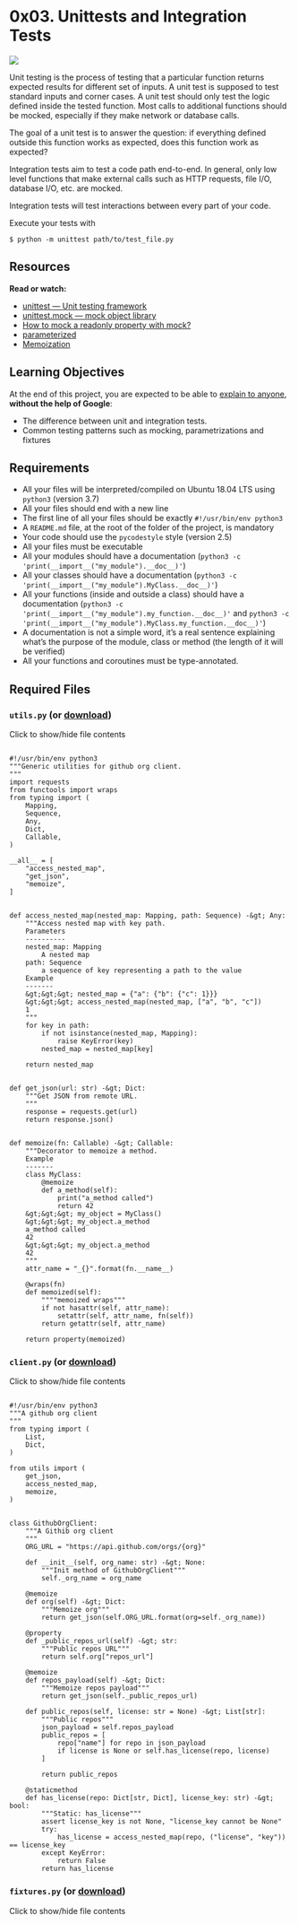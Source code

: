 # 0x03. Unittests and Integration Tests
![](https://s3.amazonaws.com/alx-intranet.hbtn.io/uploads/medias/2020/1/f088970b450e82c881ea.gif?X-Amz-Algorithm=AWS4-HMAC-SHA256&X-Amz-Credential=AKIARDDGGGOUSBVO6H7D%2F20240904%2Fus-east-1%2Fs3%2Faws4_request&X-Amz-Date=20240904T055054Z&X-Amz-Expires=86400&X-Amz-SignedHeaders=host&X-Amz-Signature=ed969d71bd9610af35e689e5b603ea30367abe789c5371d94c98e24dc31237c9)

Unit testing is the process of testing that a particular function returns expected results for different set of inputs. A unit test is supposed to test standard inputs and corner cases. A unit test should only test the logic defined inside the tested function. Most calls to additional functions should be mocked, especially if they make network or database calls.

The goal of a unit test is to answer the question: if everything defined outside this function works as expected, does this function work as expected?

Integration tests aim to test a code path end-to-end. In general, only low level functions that make external calls such as HTTP requests, file I/O, database I/O, etc. are mocked.

Integration tests will test interactions between every part of your code.

Execute your tests with

```
$ python -m unittest path/to/test_file.py
```

## Resources

**Read or watch:**

-   [unittest — Unit testing framework](https://intranet.alxswe.com/rltoken/a_AEObGK8jeqPtTPmm-gIA "unittest — Unit testing framework")
-   [unittest.mock — mock object library](https://intranet.alxswe.com/rltoken/PKetnACd7FfRiU8_kpe5EA "unittest.mock — mock object library")
-   [How to mock a readonly property with mock?](https://intranet.alxswe.com/rltoken/2ueVPK1kWZuz525FvZ1v2Q "How to mock a readonly property with mock?")
-   [parameterized](https://intranet.alxswe.com/rltoken/mI7qc3Y42aZ7GTlLXDxgEg "parameterized")
-   [Memoization](https://intranet.alxswe.com/rltoken/x83Hdr54q4Vax5xQ2Z3HSA "Memoization")

## Learning Objectives

At the end of this project, you are expected to be able to [explain to anyone](https://intranet.alxswe.com/rltoken/NfT-nNKrNHGrDMY-Qm-1Dg "explain to anyone"), **without the help of Google**:

-   The difference between unit and integration tests.
-   Common testing patterns such as mocking, parametrizations and fixtures

## Requirements

-   All your files will be interpreted/compiled on Ubuntu 18.04 LTS using `python3` (version 3.7)
-   All your files should end with a new line
-   The first line of all your files should be exactly `#!/usr/bin/env python3`
-   A `README.md` file, at the root of the folder of the project, is mandatory
-   Your code should use the `pycodestyle` style (version 2.5)
-   All your files must be executable
-   All your modules should have a documentation (`python3 -c 'print(__import__("my_module").__doc__)'`)
-   All your classes should have a documentation (`python3 -c 'print(__import__("my_module").MyClass.__doc__)'`)
-   All your functions (inside and outside a class) should have a documentation (`python3 -c 'print(__import__("my_module").my_function.__doc__)'` and `python3 -c 'print(__import__("my_module").MyClass.my_function.__doc__)'`)
-   A documentation is not a simple word, it’s a real sentence explaining what’s the purpose of the module, class or method (the length of it will be verified)
-   All your functions and coroutines must be type-annotated.

## Required Files

### `utils.py` (or [download](https://intranet-projects-files.s3.amazonaws.com/webstack/utils.py "download"))

Click to show/hide file contents

```

#!/usr/bin/env python3
"""Generic utilities for github org client.
"""
import requests
from functools import wraps
from typing import (
    Mapping,
    Sequence,
    Any,
    Dict,
    Callable,
)

__all__ = [
    "access_nested_map",
    "get_json",
    "memoize",
]


def access_nested_map(nested_map: Mapping, path: Sequence) -&gt; Any:
    """Access nested map with key path.
    Parameters
    ----------
    nested_map: Mapping
        A nested map
    path: Sequence
        a sequence of key representing a path to the value
    Example
    -------
    &gt;&gt;&gt; nested_map = {"a": {"b": {"c": 1}}}
    &gt;&gt;&gt; access_nested_map(nested_map, ["a", "b", "c"])
    1
    """
    for key in path:
        if not isinstance(nested_map, Mapping):
            raise KeyError(key)
        nested_map = nested_map[key]

    return nested_map


def get_json(url: str) -&gt; Dict:
    """Get JSON from remote URL.
    """
    response = requests.get(url)
    return response.json()


def memoize(fn: Callable) -&gt; Callable:
    """Decorator to memoize a method.
    Example
    -------
    class MyClass:
        @memoize
        def a_method(self):
            print("a_method called")
            return 42
    &gt;&gt;&gt; my_object = MyClass()
    &gt;&gt;&gt; my_object.a_method
    a_method called
    42
    &gt;&gt;&gt; my_object.a_method
    42
    """
    attr_name = "_{}".format(fn.__name__)

    @wraps(fn)
    def memoized(self):
        """"memoized wraps"""
        if not hasattr(self, attr_name):
            setattr(self, attr_name, fn(self))
        return getattr(self, attr_name)

    return property(memoized)
```

### `client.py` (or [download](https://intranet-projects-files.s3.amazonaws.com/webstack/client.py "download"))

Click to show/hide file contents

```

#!/usr/bin/env python3
"""A github org client
"""
from typing import (
    List,
    Dict,
)

from utils import (
    get_json,
    access_nested_map,
    memoize,
)


class GithubOrgClient:
    """A Githib org client
    """
    ORG_URL = "https://api.github.com/orgs/{org}"

    def __init__(self, org_name: str) -&gt; None:
        """Init method of GithubOrgClient"""
        self._org_name = org_name

    @memoize
    def org(self) -&gt; Dict:
        """Memoize org"""
        return get_json(self.ORG_URL.format(org=self._org_name))

    @property
    def _public_repos_url(self) -&gt; str:
        """Public repos URL"""
        return self.org["repos_url"]

    @memoize
    def repos_payload(self) -&gt; Dict:
        """Memoize repos payload"""
        return get_json(self._public_repos_url)

    def public_repos(self, license: str = None) -&gt; List[str]:
        """Public repos"""
        json_payload = self.repos_payload
        public_repos = [
            repo["name"] for repo in json_payload
            if license is None or self.has_license(repo, license)
        ]

        return public_repos

    @staticmethod
    def has_license(repo: Dict[str, Dict], license_key: str) -&gt; bool:
        """Static: has_license"""
        assert license_key is not None, "license_key cannot be None"
        try:
            has_license = access_nested_map(repo, ("license", "key")) == license_key
        except KeyError:
            return False
        return has_license
```

### `fixtures.py` (or [download](https://intranet-projects-files.s3.amazonaws.com/webstack/fixtures.py "download"))

Click to show/hide file contents